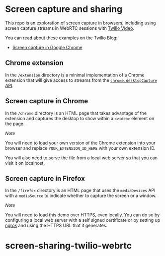 # Screen capture and sharing

This repo is an exploration of screen capture in browsers, including using screen capture streams in WebRTC sessions with [Twilio Video](https://www.twilio.com/docs/api/video).

You can read about these examples on the Twilio Blog:

* [Screen capture in Google Chrome](https://www.twilio.com/blog/2017/10/screen-capture-in-google-chrome.html)

## Chrome extension

In the `/extension` directory is a minimal implementation of a Chrome extension that will give access to streams from the [`chrome.desktopCapture` API](https://developer.chrome.com/extensions/desktopCapture).

## Screen capture in Chrome

In the `/chrome` directory is an HTML page that takes advantage of the extension and captures the desktop to show within a `<video>` element on the page.

*Note*

You will need to load your own version of the Chrome extension into your browser and replace `YOUR_EXTENSION_ID_HERE` with your own extension ID.

You will also need to serve the file from a local web server so that you can visit it on localhost.

## Screen capture in Firefox

In the `/firefox` directory is an HTML page that uses the `mediaDevices` API with a `mediaSource` to indicate whether to capture the screen or a window.

*Note*

You will need to load this demo over HTTPS, even locally. You can do so by configuring a local web server with a self signed certificate or by setting up [ngrok](https://ngrok.com) and using the HTTPS URL that it generates.
# screen-sharing-twilio-webrtc
